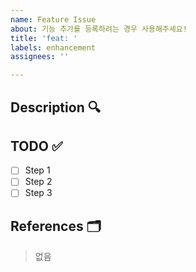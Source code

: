 ```yaml
---
name: Feature Issue
about: 기능 추가를 등록하려는 경우 사용해주세요!
title: 'feat: '
labels: enhancement
assignees: ''

---
```


## Description 🔍
<!-- 추가하려는 기능에 대해서 설명해주세요! -->

## TODO ✅
<!-- 기능을 개발할 때 중간 Step들을 적어주세요! -->

- [ ] Step 1
- [ ] Step 2
- [ ] Step 3

## References 🗂️
<!-- 기능의 Figma나 이미지등 참고할 만한 자료가 있다면 적어주세요! -->

>  없음
